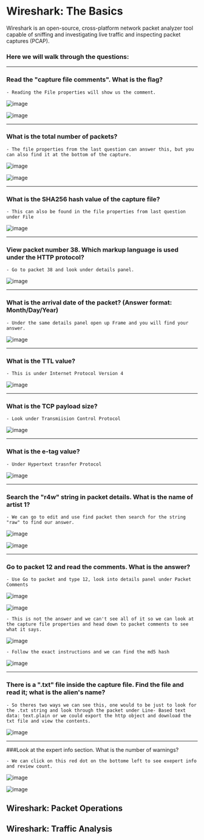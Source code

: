 # Wireshark: The Basics

Wireshark is an open-source, cross-platform network packet analyzer tool capable of sniffing and investigating live traffic and inspecting packet captures (PCAP).

### Here we will walk through the questions:

---

 ### Read the "capture file comments". What is the flag?
  
    - Reading the File properties will show us the comment.
    
  ![image](https://github.com/user-attachments/assets/e87d40f1-8308-4485-aa16-80706a4b9cb0)

  ![image](https://github.com/user-attachments/assets/920c6378-df0f-43c1-9645-efe6f744c4a1)

 --- 
 ### What is the total number of packets?

    - The file properties from the last question can answer this, but you can also find it at the bottom of the capture.

  ![image](https://github.com/user-attachments/assets/4b13133c-fe28-469b-9232-7b2159edf847)

  ![image](https://github.com/user-attachments/assets/6fe966b0-a22e-4f21-be57-5fce7f5fd032)

  ---
  ### What is the SHA256 hash value of the capture file?

    - This can also be found in the file properties from last question under File

  ![image](https://github.com/user-attachments/assets/6fa48077-b43a-4d8c-96c5-84e3ea40accd)

---
### View packet number 38. Which markup language is used under the HTTP protocol?

    - Go to packet 38 and look under details panel.

  ![image](https://github.com/user-attachments/assets/2703b682-c501-4ae1-a635-45eac1d79731)

---
### What is the arrival date of the packet? (Answer format: Month/Day/Year)

    - Under the same details panel open up Frame and you will find your answer.

  ![image](https://github.com/user-attachments/assets/1b407066-a3cf-4019-8153-94990503c895)


---
### What is the TTL value?

    - This is under Internet Protocol Version 4

  ![image](https://github.com/user-attachments/assets/2429e3b6-4749-40b8-b6b5-9d409b7a52ba)

---
### What is the TCP payload size?

    - Look under Transmiision Control Protocol

![image](https://github.com/user-attachments/assets/887e7e6f-d390-40e1-9349-92c1f810e9a5)

---
### What is the e-tag value?

    - Under Hypertext trasnfer Protocol 

  ![image](https://github.com/user-attachments/assets/36dbe449-ce48-44dc-8c06-431de20d9143)

---
### Search the "r4w" string in packet details. What is the name of artist 1?

    - We can go to edit and use find packet then search for the string "raw" to find our answer.

  ![image](https://github.com/user-attachments/assets/d8c4052d-ea9b-48b0-bbce-8b24b7f33acb)
  
  ![image](https://github.com/user-attachments/assets/63c3a09d-5a85-42d6-9510-abefd3e8f685)

  
---    
### Go to packet 12 and read the comments. What is the answer?

    - Use Go to packet and type 12, look into details panel under Packet Comments

  ![image](https://github.com/user-attachments/assets/fdf6ce88-e457-4219-91e4-27431f85fe2d)

  ![image](https://github.com/user-attachments/assets/5404650d-080d-4467-a07a-99bb0b951abc)

    - This is not the answer and we can't see all of it so we can look at the capture file properties and head down to packet comments to see what it says. 

  ![image](https://github.com/user-attachments/assets/6f862b2b-4562-4e1c-b677-ba0aec9810fd)

    - Follow the exact instructions and we can find the md5 hash

  ![image](https://github.com/user-attachments/assets/3dd9cab4-0129-428c-8b0c-b52be51fc0c8)


    
---    
### There is a ".txt" file inside the capture file. Find the file and read it; what is the alien's name?

    - So theres two ways we can see this, one would to be just to look for the .txt string and look through the packet under Line- Based text data: text.plain or we could export the http object and download the txt file and view the contents.
    
  ![image](https://github.com/user-attachments/assets/46341788-3011-41ec-bc06-8d9faa0307e6)


---    
###Look at the expert info section. What is the number of warnings?

    - We can click on this red dot on the bottome left to see exepert info and review count.

![image](https://github.com/user-attachments/assets/fdd03dcb-e9ca-42bb-8b30-f5bf7499308f)

![image](https://github.com/user-attachments/assets/62080872-265f-41c2-a437-7ed7f0553748)





## Wireshark: Packet Operations


## Wireshark: Traffic Analysis



